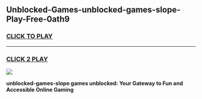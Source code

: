 
## Unblocked-Games-unblocked-games-slope-Play-Free-0ath9
<h3>
<a href="https://premium76.site?title=unblocked-games-slope&ref=20M">CLICK TO PLAY</a></h3>
<hr>

<h3>
<a href="https://premium76.site?title=unblocked-games-slope&ref=20M">CLICK 2 PLAY</a>
  
</h3>

<a href="https://premium76.site?title=unblocked-games-slope&ref=19M"><img src="https://clearcache.store/games.png"></a>


**unblocked-games-slope games unblocked: Your Gateway to Fun and Accessible Online Gaming**
